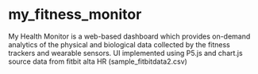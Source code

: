 # my_fitness_monitor

My Health Monitor is a web-based dashboard which provides on-demand analytics of the physical and biological data collected by the fitness trackers and wearable sensors. 
UI implemented using P5.js and chart.js
source data from fitbit alta HR (sample_fitbitdata2.csv)
